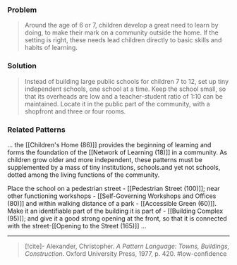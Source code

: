 ### Problem
>Around the age of 6 or 7, children develop a great need to learn by doing, to make their mark on a community outside the home. If the setting is right, these needs lead children directly to basic skills and habits of learning.

### Solution
>Instead of building large public schools for children 7 to 12, set up tiny independent schools, one school at a time. Keep the school small, so that its overheads are low and a teacher-student ratio of 1:10 can be maintained. Locate it in the public part of the community, with a shopfront and three or four rooms.

### Related Patterns
... the [[Children's Home (86)]] provides the beginning of learning and forms the foundation of the [[Network of Learning (18)]] in a community. As children grow older and more independent, these patterns must be supplemented by a mass of tiny institutions, schools.and yet not schools, dotted among the living functions of the community.

Place the school on a pedestrian street - [[Pedestrian Street (100)]]; near other functioning workshops - [[Self-Governing Workshops and Offices (80)]] and within walking distance of a park - [[Accessible Green (60)]]. Make it an identifiable part of the building it is part of - [[Building Complex (95)]]; and give it a good strong opening at the front, so that it is connected with the street-[[Opening to the Street (165)]] ...

---

> [!cite]- Alexander, Christopher. _A Pattern Language: Towns, Buildings, Construction_. Oxford University Press, 1977, p. 420.
> #low-confidence 